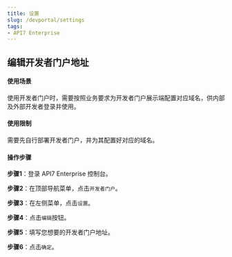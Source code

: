 ```yaml
---
title: 设置
slug: /devportal/settings
tags:
- API7 Enterprise
---
```


## 编辑开发者门户地址

#### 使用场景

使用开发者门户时，需要按照业务要求为开发者门户展示端配置对应域名，供内部及外部开发者登录并使用。

#### 使用限制

需要先自行部署开发者门户，并为其配置好对应的域名。

#### 操作步骤

**步骤1**：登录 API7 Enterprise 控制台。

**步骤2**：在顶部导航菜单，点击`开发者门户`。

**步骤3**：在左侧菜单，点击`设置`。

**步骤4**：点击`编辑`按钮。

**步骤5**：填写您想要的开发者门户地址。

**步骤6**：点击`确定`。

